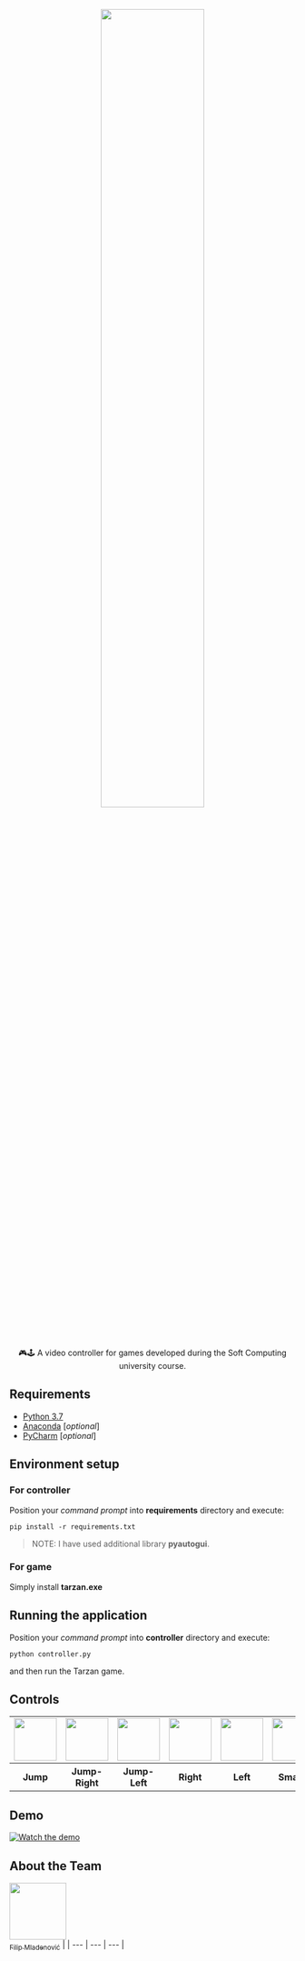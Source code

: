 

<p align="center"><img width=60% src="https://user-images.githubusercontent.com/30222786/74770570-c90a0e80-528c-11ea-85bd-659ad9949077.jpg"></p>
<p align="center">
🎮🕹 A video controller for games developed during the Soft Computing university course.</p>

## Requirements
* [Python 3.7]([https://www.python.org/downloads/release/python-370/](https://www.python.org/downloads/release/python-370/)l)
* [Anaconda]([https://www.anaconda.com/distribution/#download-section](https://www.anaconda.com/distribution/#download-section)) [*optional*]
* [PyCharm]([https://www.jetbrains.com/pycharm/](https://www.jetbrains.com/pycharm/)) [*optional*]

## Environment setup

### For controller 

Position your *command prompt* into **requirements** directory and execute:
```
pip install -r requirements.txt
```
>NOTE: I have used additional library **pyautogui**.

### For game
Simply install **tarzan.exe**



## Running the application
Position your *command prompt* into **controller** directory and execute:
```
python controller.py
```
and then run the Tarzan game.


## Controls
<table>
<tr>
<td> 
	<img src="https://user-images.githubusercontent.com/30222786/74766885-264e9180-5286-11ea-84cc-9b76daa8d7c2.jpg" width="75px;"/> 
</td>  
<td> 
	<img src="https://user-images.githubusercontent.com/30222786/74767510-40d53a80-5287-11ea-9789-b44c68a6e191.jpg" width="75px;"/> 
</td>  
<td> 
	<img src="https://user-images.githubusercontent.com/30222786/74767597-6febac00-5287-11ea-9586-5539dfea5b06.jpg" width="75px;"/> 
</td>  
<td> 
	<img src="https://user-images.githubusercontent.com/30222786/74767641-86920300-5287-11ea-80fa-4a0e09ea579d.jpg" width="75px;"/> 
</td>  
<td> 
	<img src="https://user-images.githubusercontent.com/30222786/74767658-927dc500-5287-11ea-812f-38e2d4f62328.jpg" width="75px;"/> 
</td>  
<td> 
	<img src="https://user-images.githubusercontent.com/30222786/74767715-ab867600-5287-11ea-9205-230e85c45f35.jpg" width="75px;"/> 
</td>  
</tr>
<tr>
<th>
Jump
</th>
<th>
Jump-Right
</th>
<th>
Jump-Left
</th>
<th>
Right
</th>
<th>
Left
</th>
<th>
Smash
</th>
</tr>

</table>
  
## Demo
[![Watch the demo](https://user-images.githubusercontent.com/30222786/74771090-d96eb900-528d-11ea-8045-72b1f9acdbad.png)](https://files.fm/u/pey38vv5#/view/demo.mp4;play;/subscribe)

## About the Team
[<img src="https://avatars1.githubusercontent.com/u/30222786?s=88&v=4" width="100px;"/>](https://github.com/FilipMeng)<br/> [<sub>Filip Mladenović</sub>](https://github.com/FilipMeng) |
 | --- | --- | --- |